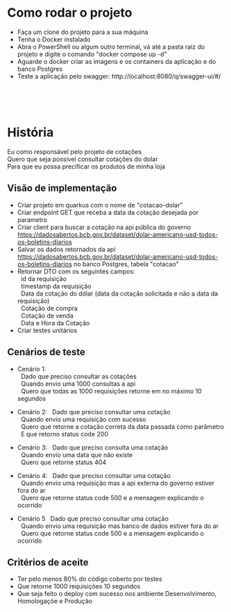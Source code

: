 # Como rodar o projeto

- Faça um clone do projeto para a sua máquina
- Tenha o Docker instalado
- Abra o PowerShell ou algum outro terminal, vá até a pasta raíz do projeto e digite o comando "docker compose up -d"
- Aguarde o docker criar as imagens e os containers da aplicação e do banco Postgres
- Teste a aplicação pelo swagger: http://localhost:8080/q/swagger-ui/#/
<br>
<br>
<br>

# História

Eu como responsável pelo projeto de cotações<br>
Quero que seja possível consultar cotações do dolar<br>
Para que eu possa precificar os produtos de minha loja<br>


## Visão de implementação

- Criar projeto em quarkus com o nome de "cotacao-dolar"
- Criar endpoint GET que receba a data da cotação desejada por parametro
- Criar client para buscar a cotação na api pública do governo https://dadosabertos.bcb.gov.br/dataset/dolar-americano-usd-todos-os-boletins-diarios
- Salvar os dados retornados da api https://dadosabertos.bcb.gov.br/dataset/dolar-americano-usd-todos-os-boletins-diarios no banco Postgres, tabela "cotacao"
- Retornar DTO com os seguintes campos:<br>
&nbsp;&nbsp;id da requisição<br>
&nbsp;&nbsp;timestamp da requisição<br>
&nbsp;&nbsp;Data da cotação do dólar (data da cotação solicitada e não a data da requisição)<br>
&nbsp;&nbsp;Cotação de compra<br>
&nbsp;&nbsp;Cotação de venda<br>
&nbsp;&nbsp;Data e Hora da Cotação
- Criar testes unitários


## Cenários de teste

- Cenário 1:<br>
&nbsp;&nbsp;Dado que preciso consultar as cotações<br>
&nbsp;&nbsp;Quando envio uma 1000 consultas a api<br>
&nbsp;&nbsp;Quero que todas as 1000 requisições retorne em no máximo 10 segundos

- Cenário 2:
&nbsp;&nbsp;Dado que preciso consultar uma cotação<br>
&nbsp;&nbsp;Quando envio uma requisição com sucesso<br>
&nbsp;&nbsp;Quero que retorne a cotação correta da data passada como parâmetro<br>
&nbsp;&nbsp;E que retorno status code 200

- Cenário 3:
&nbsp;&nbsp;Dado que preciso consulta uma cotação<br>
&nbsp;&nbsp;Quando envio uma data que não existe<br>
&nbsp;&nbsp;Quero que retorne status 404

- Cenário 4:
&nbsp;&nbsp;Dado que preciso consultar uma cotação<br>
&nbsp;&nbsp;Quando envio uma requisição mas a api externa do governo estiver fora do ar<br>
&nbsp;&nbsp;Quero que retorne status code 500 e a mensagem explicando o ocorrido

- Cenário 5
&nbsp;&nbsp;Dado que preciso consultar uma cotação<br>
&nbsp;&nbsp;Quando envio uma requisição mas banco de dados estiver fora do ar<br>
&nbsp;&nbsp;Quero que retorne status code 500 e a mensagem explicando o ocorrido


## Critérios de aceite

- Ter pelo menos 80% do código coberto por testes
- Que retorne 1000 requisições 10 segundos
- Que seja feito o deploy com sucesso nos ambiente Desenvolvimento, Homologaçõe e Produção


